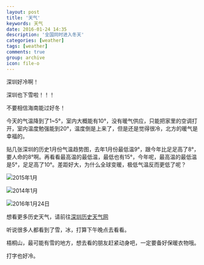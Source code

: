 ```yaml
---
layout: post
title: '天气'
keywords: 天气
date: 2016-01-24 14:35
description: '全国同时进入冬天'
categories: [weather]
tags: [weather]
comments: true
group: archive
icon: file-o
---
```


深圳好冷啊！

深圳也下雪啦！！！

不要相信海南能过好冬！

今天的气温降到了1~5°，室内大概能有10°，没有暖气供应，只能把家里的空调打开，室内温度勉强能到20°，温度倒是上来了，但是还是觉得很冷，北方的暖气是幸福的。

贴几张深圳的历史1月份气温趋势图，去年1月份最低温9°，跟今年比足足高了8°，要人命的8°啊。再看看最高温的最低温，最低也有15°，今年呢，最高温的最低温是5°，足足高了10°。差距好大，为什么全球变暖，极低气温反而更低了呢？


![2015年1月](http://mmbiz.qpic.cn/mmbiz/2jnWxKdgFb8V0TticQWvEg4CJuymFPlDyTNkkZYBmU6voomYNVn58yL5QtDayoZD6HcHYOBeibjoq26NiahQj3Epw/640?wx_fmt=png&tp=webp&wxfrom=5&wx_lazy=1)


![2014年1月](http://mmbiz.qpic.cn/mmbiz/2jnWxKdgFb8V0TticQWvEg4CJuymFPlDydqibMFwgiclI3SGk71Qru93CsAcmIhkhO8z0icJr9xkvNzuQ6rQlnNOgw/640?wx_fmt=png&tp=webp&wxfrom=5&wx_lazy=1)


![2016年1月24日](http://mmbiz.qpic.cn/mmbiz/2jnWxKdgFb8V0TticQWvEg4CJuymFPlDyrWiablE3loJ2oqeJpYvtEhicDv9ozVsmic5paPRiaj8LNa2ymUFuH2yz0g/640?wx_fmt=png&tp=webp&wxfrom=5&wx_lazy=1)

想看更多历史天气，请前往[深圳历史天气网](http://shenzhen.tianqi.com/)

听说很多人都看到了雪，冰，打算下午晚点去看看。

梧桐山，最可能有雪的地方，想去看的朋友赶紧动身吧，一定要备好保暖衣物哦。

打字也好冷。